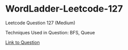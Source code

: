 # WordLadder-Leetcode-127

Leetcode Question 127 (Medium)

Techniques Used in Question:
BFS, Queue

[Link to Question](https://leetcode.com/problems/word-ladder/)
